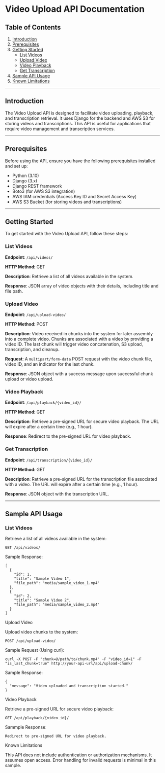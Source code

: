 # Video Upload API Documentation

## Table of Contents

1. [Introduction](#introduction)
2. [Prerequisites](#prerequisites)
3. [Getting Started](#getting-started)
   - [List Videos](#list-videos)
   - [Upload Video](#upload-video)
   - [Video Playback](#video-playback)
   - [Get Transcription](#get-transcription)
4. [Sample API Usage](#sample-api-usage)
5. [Known Limitations](#known-limitations)

---

## Introduction

The Video Upload API is designed to facilitate video uploading, playback, and transcription retrieval. It uses Django for the backend and AWS S3 for storing videos and transcriptions. This API is useful for applications that require video management and transcription services.

---

## Prerequisites

Before using the API, ensure you have the following prerequisites installed and set up:

- Python (3.10)
- Django (3.x)
- Django REST framework
- Boto3 (for AWS S3 integration)
- AWS IAM credentials (Access Key ID and Secret Access Key)
- AWS S3 Bucket (for storing videos and transcriptions)

---

## Getting Started

To get started with the Video Upload API, follow these steps:

### List Videos

**Endpoint**: `/api/videos/`

**HTTP Method**: GET

**Description**: Retrieve a list of all videos available in the system.

**Response**: JSON array of video objects with their details, including title and file path.

### Upload Video

**Endpoint**: `/api/upload-video/`

**HTTP Method**: POST

**Description**: Video received in chunks into the system for later assembly into a complete video. Chunks are associated with a video by providing a video ID. The last chunk will trigger video concatenation, S3 upload, transcription, and cleanup.

**Request**: A `multipart/form-data` POST request with the video chunk file, video ID, and an indicator for the last chunk.

**Response**: JSON object with a success message upon successful chunk upload or video upload.


### Video Playback

**Endpoint**: `/api/playback/{video_id}/`

**HTTP Method**: GET

**Description**: Retrieve a pre-signed URL for secure video playback. The URL will expire after a certain time (e.g., 1 hour).

**Response**: Redirect to the pre-signed URL for video playback.

### Get Transcription

**Endpoint**: `/api/transcription/{video_id}/`

**HTTP Method**: GET

**Description**: Retrieve a pre-signed URL for the transcription file associated with a video. The URL will expire after a certain time (e.g., 1 hour).

**Response**: JSON object with the transcription URL.

---

## Sample API Usage

### List Videos

Retrieve a list of all videos available in the system:

```http
GET /api/videos/
```

Sample Response:
```
[
  {
    "id": 1,
    "title": "Sample Video 1",
    "file_path": "media/sample_video_1.mp4"
  },
  {
    "id": 2,
    "title": "Sample Video 2",
    "file_path": "media/sample_video_2.mp4"
  }
]

```
Upload Video

Upload video chunks to the system:

```http
POST /api/upload-video/
```
Sample Request (Using curl):
```
curl -X POST -F "chunk=@/path/to/chunk.mp4" -F "video_id=1" -F "is_last_chunk=true" http://your-api-url/api/upload-chunk/
```
Sample Response:
```
{
  "message": "Video uploaded and transcription started."
}
```

Video Playback

Retrieve a pre-signed URL for secure video playback:
```http
GET /api/playback/{video_id}/
```
Sammple Response:
```
Redirect to pre-signed URL for video playback.
```

Known Limitations

This API does not include authentication or authorization mechanisms. It assumes open access.
Error handling for invalid requests is minimal in this sample.
